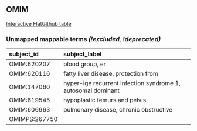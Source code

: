 ## OMIM
[Interactive FlatGithub table](https://flatgithub.com/monarch-initiative/mondo-ingest?filename=src/ontology/reports/omim_mapping_status.tsv)

### Unmapped mappable terms _(!excluded, !deprecated)_
| subject_id    | subject_label                                                |
|:--------------|:-------------------------------------------------------------|
| OMIM:620207   | blood group, er                                              |
| OMIM:620116   | fatty liver disease, protection from                         |
| OMIM:147060   | hyper-ige recurrent infection syndrome 1, autosomal dominant |
| OMIM:619545   | hypoplastic femurs and pelvis                                |
| OMIM:606963   | pulmonary disease, chronic obstructive                       |
| OMIMPS:267750 |                                                              |
